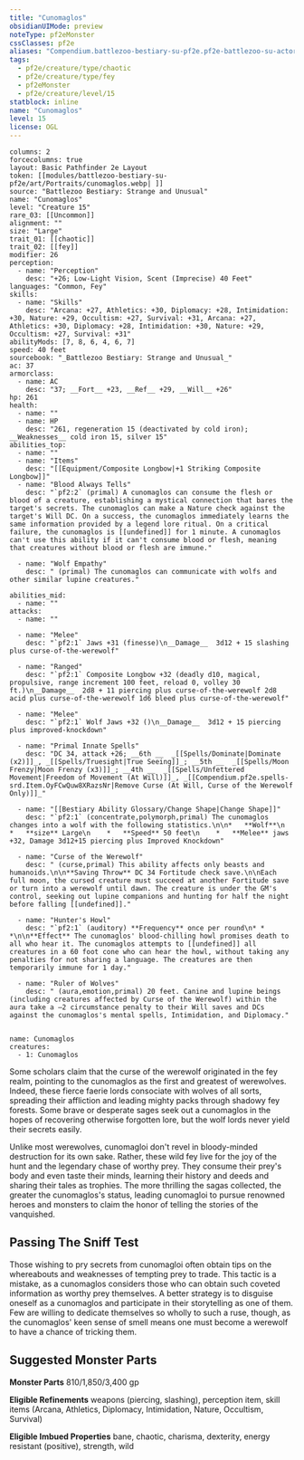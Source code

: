 ```yaml
---
title: "Cunomaglos"
obsidianUIMode: preview
noteType: pf2eMonster
cssClasses: pf2e
aliases: "Compendium.battlezoo-bestiary-su-pf2e.pf2e-battlezoo-su-actors.Actor.mTX4FVGGdLfB9x1M" 
tags:
  - pf2e/creature/type/chaotic
  - pf2e/creature/type/fey
  - pf2eMonster
  - pf2e/creature/level/15
statblock: inline
name: "Cunomaglos"
level: 15
license: OGL
---
```


```statblock
columns: 2
forcecolumns: true
layout: Basic Pathfinder 2e Layout
token: [[modules/battlezoo-bestiary-su-pf2e/art/Portraits/cunomaglos.webp| ]]
source: "Battlezoo Bestiary: Strange and Unusual"
name: "Cunomaglos"
level: "Creature 15"
rare_03: [[Uncommon]]
alignment: ""
size: "Large"
trait_01: [[chaotic]]
trait_02: [[fey]]
modifier: 26
perception:
  - name: "Perception"
    desc: "+26; Low-Light Vision, Scent (Imprecise) 40 Feet"
languages: "Common, Fey"
skills:
  - name: "Skills"
    desc: "Arcana: +27, Athletics: +30, Diplomacy: +28, Intimidation: +30, Nature: +29, Occultism: +27, Survival: +31, Arcana: +27, Athletics: +30, Diplomacy: +28, Intimidation: +30, Nature: +29, Occultism: +27, Survival: +31"
abilityMods: [7, 8, 6, 4, 6, 7]
speed: 40 feet
sourcebook: "_Battlezoo Bestiary: Strange and Unusual_"
ac: 37
armorclass:
  - name: AC
    desc: "37; __Fort__ +23, __Ref__ +29, __Will__ +26"
hp: 261
health:
  - name: ""
  - name: HP
    desc: "261, regeneration 15 (deactivated by cold iron); __Weaknesses__ cold iron 15, silver 15"
abilities_top:
  - name: ""
  - name: "Items"
    desc: "[[Equipment/Composite Longbow|+1 Striking Composite Longbow]]"
  - name: "Blood Always Tells"
    desc: "`pf2:2` (primal) A cunomaglos can consume the flesh or blood of a creature, establishing a mystical connection that bares the target's secrets. The cunomaglos can make a Nature check against the target's Will DC. On a success, the cunomaglos immediately learns the same information provided by a legend lore ritual. On a critical failure, the cunomaglos is [[undefined]] for 1 minute. A cunomaglos can't use this ability if it can't consume blood or flesh, meaning that creatures without blood or flesh are immune."

  - name: "Wolf Empathy"
    desc: " (primal) The cunomaglos can communicate with wolfs and other similar lupine creatures."

abilities_mid:
  - name: ""
attacks:
  - name: ""

  - name: "Melee"
    desc: "`pf2:1` Jaws +31 (finesse)\n__Damage__  3d12 + 15 slashing plus curse-of-the-werewolf"

  - name: "Ranged"
    desc: "`pf2:1` Composite Longbow +32 (deadly d10, magical, propulsive, range increment 100 feet, reload 0, volley 30 ft.)\n__Damage__  2d8 + 11 piercing plus curse-of-the-werewolf 2d8 acid plus curse-of-the-werewolf 1d6 bleed plus curse-of-the-werewolf"

  - name: "Melee"
    desc: "`pf2:1` Wolf Jaws +32 ()\n__Damage__  3d12 + 15 piercing plus improved-knockdown"

  - name: "Primal Innate Spells"
    desc: "DC 34, attack +26; __6th __  _[[Spells/Dominate|Dominate (x2)]]_, _[[Spells/Truesight|True Seeing]]_; __5th __  _[[Spells/Moon Frenzy|Moon Frenzy (x3)]]_; __4th __  _[[Spells/Unfettered Movement|Freedom of Movement (At Will)]]_, _[[Compendium.pf2e.spells-srd.Item.OyFCwQuw8XRazsNr|Remove Curse (At Will, Curse of the Werewolf Only)]]_"

  - name: "[[Bestiary Ability Glossary/Change Shape|Change Shape]]"
    desc: "`pf2:1` (concentrate,polymorph,primal) The cunomaglos changes into a wolf with the following statistics.\n\n*   **Wolf**\n    *   **size** Large\n    *   **Speed** 50 feet\n    *   **Melee** jaws +32, Damage 3d12+15 piercing plus Improved Knockdown"

  - name: "Curse of the Werewolf"
    desc: " (curse,primal) This ability affects only beasts and humanoids.\n\n**Saving Throw** DC 34 Fortitude check save.\n\nEach full moon, the cursed creature must succeed at another Fortitude save or turn into a werewolf until dawn. The creature is under the GM's control, seeking out lupine companions and hunting for half the night before falling [[undefined]]."

  - name: "Hunter's Howl"
    desc: "`pf2:1` (auditory) **Frequency** once per round\n* * *\n\n**Effect** The cunomaglos' blood-chilling howl promises death to all who hear it. The cunomaglos attempts to [[undefined]] all creatures in a 60 foot cone who can hear the howl, without taking any penalties for not sharing a language. The creatures are then temporarily immune for 1 day."

  - name: "Ruler of Wolves"
    desc: " (aura,emotion,primal) 20 feet. Canine and lupine beings (including creatures affected by Curse of the Werewolf) within the aura take a –2 circumstance penalty to their Will saves and DCs against the cunomaglos's mental spells, Intimidation, and Diplomacy."
 
```

```encounter-table
name: Cunomaglos
creatures:
  - 1: Cunomaglos
```



Some scholars claim that the curse of the werewolf originated in the fey realm, pointing to the cunomaglos as the first and greatest of werewolves. Indeed, these fierce faerie lords consociate with wolves of all sorts, spreading their affliction and leading mighty packs through shadowy fey forests. Some brave or desperate sages seek out a cunomaglos in the hopes of recovering otherwise forgotten lore, but the wolf lords never yield their secrets easily.

Unlike most werewolves, cunomagloi don't revel in bloody-minded destruction for its own sake. Rather, these wild fey live for the joy of the hunt and the legendary chase of worthy prey. They consume their prey's body and even taste their minds, learning their history and deeds and sharing their tales as trophies. The more thrilling the sagas collected, the greater the cunomaglos's status, leading cunomagloi to pursue renowned heroes and monsters to claim the honor of telling the stories of the vanquished.

## Passing The Sniff Test

Those wishing to pry secrets from cunomagloi often obtain tips on the whereabouts and weaknesses of tempting prey to trade. This tactic is a mistake, as a cunomaglos considers those who can obtain such coveted information as worthy prey themselves. A better strategy is to disguise oneself as a cunomaglos and participate in their storytelling as one of them. Few are willing to dedicate themselves so wholly to such a ruse, though, as the cunomaglos' keen sense of smell means one must become a werewolf to have a chance of tricking them.

## Suggested Monster Parts

**Monster Parts** 810/1,850/3,400 gp

**Eligible Refinements** weapons (piercing, slashing), perception item, skill items (Arcana, Athletics, Diplomacy, Intimidation, Nature, Occultism, Survival)

**Eligible Imbued Properties** bane, chaotic, charisma, dexterity, energy resistant (positive), strength, wild
